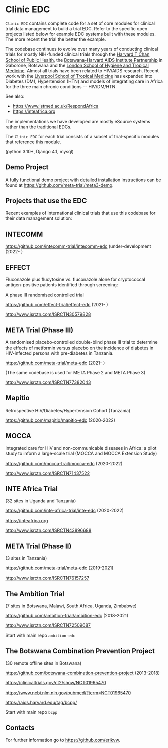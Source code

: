Clinic EDC
==========

``Clinic EDC`` contains complete code for a set of core modules for clinical trial data management to build a trial EDC. Refer to the specific open projects listed below for example EDC systems built with these modules. The more recent the trial the better the example.

The codebase continues to evolve over many years of conducting clinical trials for mostly NIH-funded clinical trials through the [Harvard T Chan School of Public Health](https://aids.harvard.edu), the [Botswana-Harvard AIDS Institute Partnership](https://aids.harvard.edu/research/bhp) in Gaborone, Botswana and the [London School of Hygiene and Tropical Medicine](https://lshtm.ac.uk). Almost all trials have been related to HIV/AIDS research. Recent work with the [Liverpool School of Tropical Medicine](https://lstm.ac.uk) has expanded into Diabetes (DM), Hypertension (HTN) and models of integrating care in Africa for the three main chronic conditions -- HIV/DM/HTN.

See also:
  - https://www.lstmed.ac.uk/RespondAfrica
  - https://inteafrica.org

The implementations we have developed are mostly eSource systems rather than the traditional EDCs.

The ``Clinic EDC`` for each trial consists of a subset of trial-specific modules that reference this module.


(python 3.10+, Django 4.1, mysql)


Demo Project
------------

A fully functional demo project with detailed installation instructions can be found at https://github.com/meta-trial/meta3-demo.

Projects that use the EDC
-------------------------
Recent examples of international clinical trials that use this codebase for their data management solution:

INTECOMM
--------

https://github.com/intecomm-trial/intecomm-edc (under-development (2022- )

EFFECT
------
Fluconazole plus flucytosine vs. fluconazole alone for cryptococcal antigen-positive patients identified through screening:

A phase III randomised controlled trial

https://github.com/effect-trial/effect-edc (2021- )

http://www.isrctn.com/ISRCTN30579828

META Trial (Phase III)
----------------------
A randomised placebo-controlled double-blind phase III trial to determine the effects of metformin versus placebo on the incidence of diabetes in HIV-infected persons with pre-diabetes in Tanzania.

https://github.com/meta-trial/meta-edc (2021- )

(The same codebase is used for META Phase 2 and META Phase 3)

http://www.isrctn.com/ISRCTN77382043

Mapitio
-------

Retrospective HIV/Diabetes/Hypertension Cohort (Tanzania)

https://github.com/mapitio/mapitio-edc (2020-2022)

MOCCA
-----

Integrated care for HIV and non-communicable diseases in Africa: a pilot study to inform a large-scale trial (MOCCA and MOCCA Extension Study)

https://github.com/mocca-trail/mocca-edc (2020-2022)

http://www.isrctn.com/ISRCTN71437522

INTE Africa Trial
-----------------

(32 sites in Uganda and Tanzania)

https://github.com/inte-africa-trial/inte-edc (2020-2022)

https://inteafrica.org

http://www.isrctn.com/ISRCTN43896688

META Trial (Phase II)
---------------------

(3 sites in Tanzania)

https://github.com/meta-trial/meta-edc (2019-2021)

http://www.isrctn.com/ISRCTN76157257


The Ambition Trial
------------------


(7 sites in Botswana, Malawi, South Africa, Uganda, Zimbabwe)

https://github.com/ambition-trial/ambition-edc (2018-2021)

http://www.isrctn.com/ISRCTN72509687

Start with main repo `ambition-edc`

The Botswana Combination Prevention Project
-------------------------------------------

(30 remote offline sites in Botswana)

https://github.com/botswana-combination-prevention-project (2013-2018)

https://clinicaltrials.gov/ct2/show/NCT01965470

https://www.ncbi.nlm.nih.gov/pubmed/?term=NCT01965470

https://aids.harvard.edu/tag/bcpp/

Start with main repo `bcpp`

Contacts
--------

For further information go to https://github.com/erikvw.
